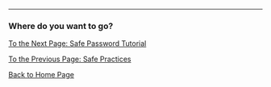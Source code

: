 

---
### Where do you want to go?
[To the Next Page: Safe Password Tutorial](safePasswordTutorial.md)

[To the Previous Page: Safe Practices](practice.md)

[Back to Home Page](README.md)

